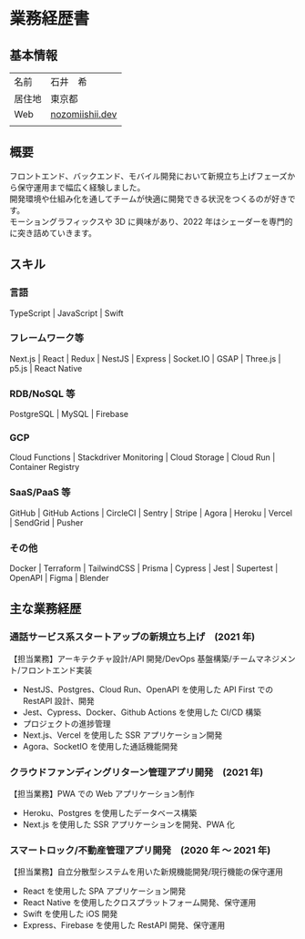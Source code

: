 # 業務経歴書

## 基本情報

|        |                                                 |
| ------ | ----------------------------------------------- |
| 名前   | 石井　希                                        |
| 居住地 | 東京都                                          |
| Web    | [nozomiishii.dev](https://www.nozomiishii.dev/) |
|        |                                                 |

## 概要

フロントエンド、バックエンド、モバイル開発において新規立ち上げフェーズから保守運用まで幅広く経験しました。  
開発環境や仕組み化を通してチームが快適に開発できる状況をつくるのが好きです。  
モーショングラフィックスや 3D に興味があり、2022 年はシェーダーを専門的に突き詰めていきます。

## スキル

### 言語

TypeScript | JavaScript | Swift

### フレームワーク等

Next.js | React | Redux | NestJS | Express | Socket.IO | GSAP | Three.js | p5.js | React Native

### RDB/NoSQL 等

PostgreSQL | MySQL | Firebase

### GCP

Cloud Functions | Stackdriver Monitoring | Cloud Storage | Cloud Run | Container Registry

### SaaS/PaaS 等

GitHub | GitHub Actions | CircleCI | Sentry | Stripe | Agora | Heroku | Vercel | SendGrid | Pusher

### その他

Docker | Terraform | TailwindCSS | Prisma | Cypress | Jest | Supertest | OpenAPI | Figma | Blender

## 主な業務経歴

### 通話サービス系スタートアップの新規立ち上げ　(2021 年)

【担当業務】アーキテクチャ設計/API 開発/DevOps 基盤構築/チームマネジメント/フロントエンド実装

- NestJS、Postgres、Cloud Run、OpenAPI を使用した API First での RestAPI 設計、開発
- Jest、Cypress、Docker、Github Actions を使用した CI/CD 構築
- プロジェクトの進捗管理
- Next.js、Vercel を使用した SSR アプリケーション開発
- Agora、SocketIO を使用した通話機能開発

### クラウドファンディングリターン管理アプリ開発　(2021 年)

【担当業務】PWA での Web アプリケーション制作

- Heroku、Postgres を使用したデータベース構築
- Next.js を使用した SSR アプリケーションを開発、PWA 化

### スマートロック/不動産管理アプリ開発　(2020 年 〜 2021 年)

【担当業務】自立分散型システムを用いた新規機能開発/現行機能の保守運用

- React を使用した SPA アプリケーション開発
- React Native を使用したクロスプラットフォーム開発、保守運用
- Swift を使用した iOS 開発
- Express、Firebase を使用した RestAPI 開発、保守運用
